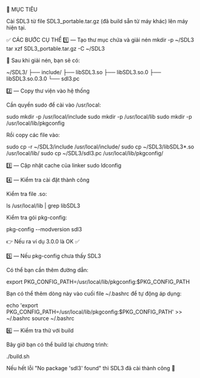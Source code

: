 🧩 MỤC TIÊU

Cài SDL3 từ file SDL3_portable.tar.gz (đã build sẵn từ máy khác) lên máy hiện tại.

✅ CÁC BƯỚC CỤ THỂ
1️⃣ — Tạo thư mục chứa và giải nén
mkdir -p ~/SDL3
tar xzf SDL3_portable.tar.gz -C ~/SDL3


📁 Sau khi giải nén, bạn sẽ có:

~/SDL3/
├── include/
├── libSDL3.so
├── libSDL3.so.0
├── libSDL3.so.0.3.0
└── sdl3.pc

2️⃣ — Copy thư viện vào hệ thống

Cần quyền sudo để cài vào /usr/local:

sudo mkdir -p /usr/local/include
sudo mkdir -p /usr/local/lib
sudo mkdir -p /usr/local/lib/pkgconfig


Rồi copy các file vào:

sudo cp -r ~/SDL3/include /usr/local/include/
sudo cp ~/SDL3/libSDL3*.so /usr/local/lib/
sudo cp ~/SDL3/sdl3.pc /usr/local/lib/pkgconfig/

3️⃣ — Cập nhật cache của linker
sudo ldconfig

4️⃣ — Kiểm tra cài đặt thành công

Kiểm tra file .so:

ls /usr/local/lib | grep libSDL3


Kiểm tra gói pkg-config:

pkg-config --modversion sdl3


👉 Nếu ra ví dụ 3.0.0 là OK ✅

5️⃣ — Nếu pkg-config chưa thấy SDL3

Có thể bạn cần thêm đường dẫn:

export PKG_CONFIG_PATH=/usr/local/lib/pkgconfig:$PKG_CONFIG_PATH


Bạn có thể thêm dòng này vào cuối file ~/.bashrc để tự động áp dụng:

echo 'export PKG_CONFIG_PATH=/usr/local/lib/pkgconfig:$PKG_CONFIG_PATH' >> ~/.bashrc
source ~/.bashrc

6️⃣ — Kiểm tra thử với build

Bây giờ bạn có thể build lại chương trình:

./build.sh


Nếu hết lỗi "No package 'sdl3' found" thì SDL3 đã cài thành công 🎉